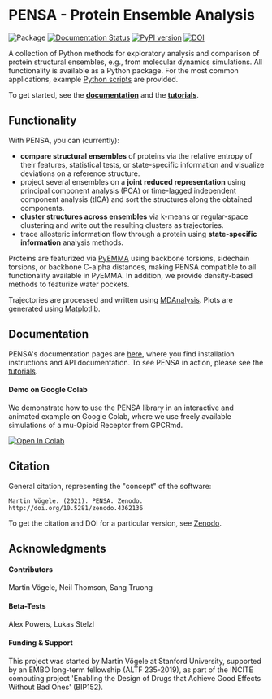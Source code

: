 # PENSA - Protein Ensemble Analysis

![Package](https://github.com/drorlab/pensa/workflows/package/badge.svg)
[![Documentation
Status](https://readthedocs.org/projects/pensa/badge/?version=latest)](http://pensa.readthedocs.io/?badge=latest)
[![PyPI version](https://badge.fury.io/py/pensa.svg)](https://badge.fury.io/py/pensa)
[![DOI](https://zenodo.org/badge/DOI/10.5281/zenodo.4362136.svg)](https://doi.org/10.5281/zenodo.4362136)

A collection of Python methods for exploratory analysis and comparison of protein structural ensembles, e.g., from molecular dynamics simulations.
All functionality is available as a Python package. For the most common applications, example [Python scripts](https://github.com/drorlab/pensa/tree/master/scripts) are provided. 

To get started, see the [__documentation__](https://pensa.readthedocs.io/en/latest/) and the [__tutorials__](https://github.com/drorlab/pensa/tree/master/tutorial).

## Functionality

With PENSA, you can (currently):
- __compare structural ensembles__ of proteins via the relative entropy of their features, statistical tests, or state-specific information and visualize deviations on a reference structure.
- project several ensembles on a __joint reduced representation__ using principal component analysis (PCA) or time-lagged independent component analysis (tICA) and sort the structures along the obtained components.
- __cluster structures across ensembles__ via k-means or regular-space clustering and write out the resulting clusters as trajectories.
- trace allosteric information flow through a protein using __state-specific information__ analysis methods.

Proteins are featurized via [PyEMMA](http://emma-project.org/latest/) using backbone torsions, sidechain torsions, or backbone C-alpha distances, making PENSA compatible to all functionality available in PyEMMA. In addition, we provide density-based methods to featurize water pockets.

Trajectories are processed and written using [MDAnalysis](https://www.mdanalysis.org/). Plots are generated using [Matplotlib](https://matplotlib.org/).

## Documentation
PENSA's documentation pages are [here](https://pensa.readthedocs.io/en/latest/), where you find installation instructions and API documentation.
To see PENSA in action, please see the [tutorials](https://github.com/drorlab/pensa/tree/master/tutorial).

#### Demo on Google Colab
We demonstrate how to use the PENSA library in an interactive and animated example on Google Colab, where we use freely available simulations of a mu-Opioid Receptor from GPCRmd.

[![Open In Colab](https://colab.research.google.com/assets/colab-badge.svg)](https://colab.research.google.com/drive/1difJjlcwpN-0hSmGCGrPq9Cxq5wJ7ZDa)


## Citation

General citation, representing the "concept" of the software:
```
Martin Vögele. (2021). PENSA. Zenodo. http://doi.org/10.5281/zenodo.4362136
```
To get the citation and DOI for a particular version, see [Zenodo](https://zenodo.org/record/4362136).


## Acknowledgments

#### Contributors
Martin Vögele, Neil Thomson, Sang Truong

#### Beta-Tests
Alex Powers, Lukas Stelzl

#### Funding & Support 
This project was started by Martin Vögele at Stanford University, supported by an EMBO long-term fellowship (ALTF 235-2019), as part of the INCITE computing project 'Enabling the Design of Drugs that Achieve Good Effects Without Bad Ones' (BIP152).

